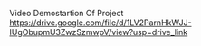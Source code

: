 Video Demostartion Of Project
https://drive.google.com/file/d/1LV2ParnHkWJJ-IUgObupmU3ZwzSzmwpV/view?usp=drive_link
